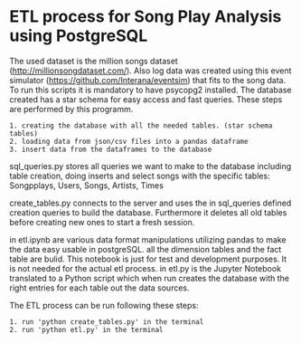 # ETL process for Song Play Analysis using PostgreSQL

The used dataset is the million songs dataset (http://millionsongdataset.com/). Also log data was created using this event simulator (https://github.com/Interana/eventsim) that fits to the song data. To run this scripts it is mandatory to have psycopg2 installed. 
The database created has a star schema for easy access and fast queries. These steps are performed by this programm.

    1. creating the database with all the needed tables. (star schema tables)
    2. loading data from json/csv files into a pandas dataframe
    3. insert data from the dataframes to the database

sql_queries.py stores all queries we want to make to the database including table creation, doing inserts and select songs
with the specific tables: Songpplays, Users, Songs, Artists, Times

create_tables.py connects to the server and uses the in sql_queries defined creation queries to build the database. Furthermore
it deletes all old tables before creating new ones to start a fresh session.

in etl.ipynb are various data format manipulations utilizing pandas to make the data easy usable in postgreSQL.
all the dimension tables and the fact table are bulid. This notebook is just for test and development purposes. It is not needed for the actual etl process.
in etl.py is the Jupyter Notebook translated to a Python script which when run creates the database with the right entries for
each table out the data sources.

The ETL process can be run following these steps:
    
    1. run 'python create_tables.py' in the terminal
    2. run 'python etl.py' in the terminal
